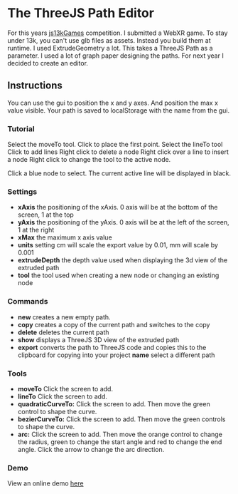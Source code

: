 # The ThreeJS Path Editor

For this years [js13kGames](https://js13kgames.com) competition. I submitted a WebXR game. To stay under 13k, you can't use glb files as assets. Instead you build them at runtime. I used ExtrudeGeometry a lot. This takes a ThreeJS Path as a parameter. I used a lot of graph paper designing the paths. For next year I decided to create an editor. 

## Instructions

You can use the gui to position the x and y axes. And position the max x value visible. 
Your path is saved to localStorage with the name from the gui.

### Tutorial

Select the moveTo tool. 
Click to place the first point.
Select the lineTo tool
Click to add lines
Right click to delete a node
Right click over a line to insert a node
Right click to change the tool to the active node. 

Click a blue node to select.
The current active line will be displayed in black.

### Settings
- **xAxis** the positioning of the xAxis. 0 axis will be at the bottom of the screen, 1 at the top
- **yAxis** the positioning of the yAxis. 0 axis will be at the left of the screen, 1 at the right
- **xMax** the maximum x axis value 
- **units** setting cm will scale the export value by 0.01, mm will scale by 0.001
- **extrudeDepth** the depth value used when displaying the 3d view of the extruded path
- **tool** the tool used when creating a new node or changing an existing node

### Commands
- **new** creates a new empty path. 
- **copy** creates a copy of the current path and switches to the copy
- **delete** deletes the current path
- **show** displays a ThreeJS 3D view of the extruded path
- **export** converts the path to ThreeJS code and copies this to the clipboard for copying into your project
**name** select a different path

### Tools
- **moveTo**
Click the screen to add.
- **lineTo**
Click the screen to add.
- **quadraticCurveTo:**
Click the screen to add. Then move the green control to shape the curve.
- **bezierCurveTo:**
Click the screen to add. Then move the green controls to shape the curve.
- **arc:**
Click the screen to add. Then move the orange control to change the radius, green to change the start angle and red to change the end angle. Click the arrow to change the arc direction. 

### Demo
View an online demo [here](https://niklever.com/apps/threejs-path-editor/)


